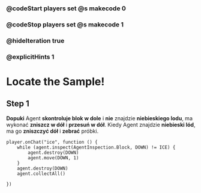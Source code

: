 ### @codeStart players set @s makecode 0
### @codeStop players set @s makecode 1

### @hideIteration true 
### @explicitHints 1


# Locate the Sample! 

## Step 1
**Dopuki** Agent **skontroluje blok w dole** i **nie** znajdzie **niebieskiego lodu**, ma wykonać **zniszcz w dół** i **przesuń w dół**. Kiedy Agent znajdzie **niebieski lód**, ma go **zniszczyć dół** i **zebrać** próbki. 

```ghost 
player.onChat("ice", function () {
    while (agent.inspect(AgentInspection.Block, DOWN) != ICE) {
        agent.destroy(DOWN)
        agent.move(DOWN, 1)
    }
    agent.destroy(DOWN)
    agent.collectAll()
    
})
```

